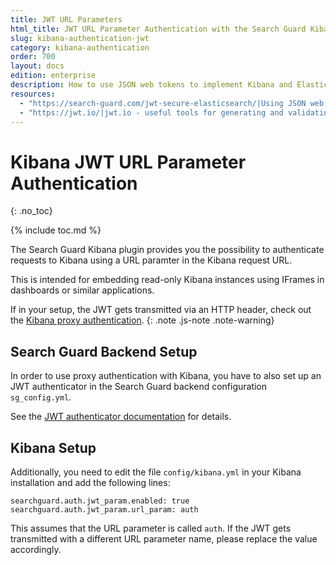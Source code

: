 ```yaml
---
title: JWT URL Parameters
html_title: JWT URL Parameter Authentication with the Search Guard Kibana Plugin
slug: kibana-authentication-jwt
category: kibana-authentication
order: 700
layout: docs
edition: enterprise
description: How to use JSON web tokens to implement Kibana and Elasticsearch Single Sign on.
resources:
  - "https://search-guard.com/jwt-secure-elasticsearch/|Using JSON web tokens to secure Elasticsearch (blog post)"
  - "https://jwt.io/|jwt.io - useful tools for generating and validating JWT (website)"
---
```

<!---
Copyright 2020 floragunn GmbH
-->

# Kibana JWT URL Parameter Authentication
{: .no_toc}

{% include toc.md %}

The Search Guard Kibana plugin provides you the possibility to authenticate requests to Kibana using a URL paramter in the Kibana request URL.

This is intended for embedding read-only Kibana instances using IFrames in dashboards or similar applications.

If in your setup, the JWT gets transmitted via an HTTP header, check out the [Kibana proxy authentication](kibana_authentication_proxy.md).
{: .note .js-note .note-warning}

## Search Guard Backend Setup

In order to use proxy authentication with Kibana, you have to also set up an JWT authenticator in the Search Guard backend configuration `sg_config.yml`.

See the [JWT authenticator documentation](../_docs_auth_auth/auth_auth_jwt.md) for details.

## Kibana Setup

Additionally, you need to edit the file `config/kibana.yml` in your Kibana installation and add the following lines:

```
searchguard.auth.jwt_param.enabled: true
searchguard.auth.jwt_param.url_param: auth
```

This assumes that the URL parameter is called `auth`. If the JWT gets transmitted with a different URL parameter name, please replace the value accordingly.
